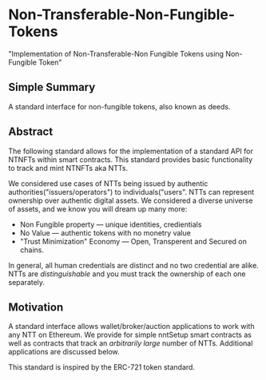 # Non-Transferable-Non-Fungible-Tokens
"Implementation of Non-Transferable-Non Fungible Tokens using Non-Fungible Token"

## Simple Summary

A standard interface for non-fungible tokens, also known as deeds.

## Abstract

The following standard allows for the implementation of a standard API for NTNFTs within smart contracts. This standard provides basic functionality to track and mint  NTNFTs aka NTTs.

We considered use cases of NTTs being issued by authentic authorities("issuers/operators") to individuals("users". NTTs can represent ownership over authentic digital assets. We considered a diverse universe of assets, and we know you will dream up many more:

- Non Fungible property — unique identities, credientials
- No Value — authentic tokens with no monetry value
- "Trust Minimization" Economy — Open, Transperent and Secured on chains.

In general, all human credentials are distinct and no two credential are alike. NTTs are *distinguishable* and you must track the ownership of each one separately.

## Motivation

A standard interface allows wallet/broker/auction applications to work with any NTT on Ethereum. We provide for simple nntSetup smart contracts as well as contracts that track an *arbitrarily large* number of NTTs. Additional applications are discussed below.

This standard is inspired by the ERC-721 token standard.
